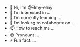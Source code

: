 - 👋 Hi, I’m @Elmy-elmy
- 👀 I’m interested in ...
- 🌱 I’m currently learning ...
- 💞️ I’m looking to collaborate on ...
- 📫 How to reach me ...
- 😄 Pronouns: ...
- ⚡ Fun fact: ...

<!---
Elmy-elmy/Elmy-elmy is a ✨ special ✨ repository because its `README.md` (this file) appears on your GitHub profile.
You can click the Preview link to take a look at your changes.
--->
